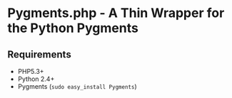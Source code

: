 Pygments.php - A Thin Wrapper for the Python Pygments
=====================================================

Requirements
------------

* PHP5.3+
* Python 2.4+
* Pygments (`sudo easy_install Pygments`)
